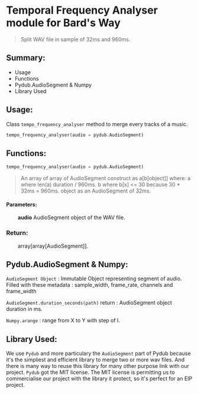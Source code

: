 # Temporal Frequency Analyser module for Bard's Way #
>
> Split WAV file in sample of 32ms and 960ms.
>

## Summary: ##
- Usage
- Functions
- Pydub.AudioSegment & Numpy
- Library Used

## Usage: ##
Class `tempo_frequency_analyser` method to merge every tracks of a music.

```python
tempo_frequency_analyser(audio = pydub.AudioSegment)
```
##  Functions: ##

```python
tempo_frequency_analyser(audio = pydub.AudioSegment)
```
>
> An array of array of AudioSegment construct as a[b[object]] where:
>    a where len(a) duration / 960ms.
>    b where b[x] <= 30 because 30 * 32ms = 960ms.
>    object as an AudioSegment of 32ms.
>

#### Parameters: ####
&nbsp;&nbsp;&nbsp;&nbsp;&nbsp;&nbsp;&nbsp;&nbsp;**audio** AudioSegment object of the WAV file.

### Return: ####
&nbsp;&nbsp;&nbsp;&nbsp;&nbsp;&nbsp;&nbsp;&nbsp;array[array[AudioSegment]].

##  Pydub.AudioSegment & Numpy: ##

`AudioSegment Object` : Immutable Object representing segment of audio. Filled with these metadata : sample_width, frame_rate, channels and frame_width

`AudioSegment.duration_seconds(path)` return : AudioSegment object duration in ms.

`Numpy.arange` : range from X to Y with step of I.

##  Library Used: ##

We use `Pydub` and more particulary the `AudioSegment` part of Pydub because it's the simpliest and efficient library to merge two or more wav files. And there is many way to reuse this library for many other purpose link with our project.
`Pydub` got the MIT license. The MIT license is permitting us to commercialise our project with the library it protect, so it's perfect for an EIP project.
